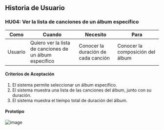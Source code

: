 ## Historia de Usuario

### HU04: Ver la lista de canciones de un álbum específico

| **Como** | **Cuando** | **Necesito** | **Para** |
|----------|------------|---------------|----------|
| Usuario  | Quiero ver la lista de canciones de un álbum específico | Conocer la duración de cada canción | Conocer la composición del álbum |

#### Criterios de Aceptación
1. El sistema permite seleccionar un álbum específico.
2. El sistema muestra una lista de las canciones del álbum, junto con su duración.
3. El sistema muestra el tiempo total de duración del álbum.

#### Prototipo
![image](https://github.com/user-attachments/assets/8d013039-8539-4b60-8727-61dd5d3e9885)

